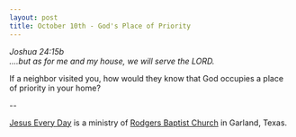 ```yaml
---
layout: post
title: October 10th - God's Place of Priority
---
```


_Joshua 24:15b  
....but as for me and my house, we will serve the LORD._

If a neighbor visited you, how would they know that God occupies a
place of priority in your home?

 --

<a href=http://jesuseveryday.net>Jesus Every Day</a> is a ministry of <a href=http://rodgersbaptist.net>Rodgers Baptist Church</a> in Garland, Texas.
